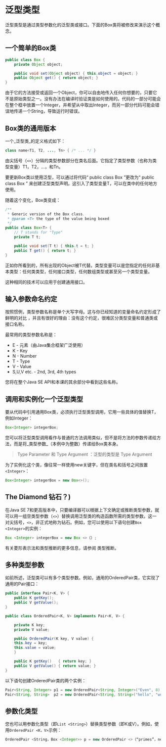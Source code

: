 # 泛型类型

泛型类型是通过类型参数化的泛型类或接口。下面的Box类将被修改来演示这个概念。

## 一个简单的Box类

```java
public class Box {
    private Object object;

    public void set(Object object) { this.object = object; }
    public Object get() { return object; }
}
```

由于它的方法接受或返回一个Object，你可以自由地传入任何你想要的，只要它不是原始类型之一。没有办法在编译时验证类是如何使用的。代码的一部分可能会在整个框中放置一个Integer，并希望从中取出Integer，而另一部分代码可能会错误地传递一个String，导致运行时错误。

## Box类的通用版本
一个_泛型类_的定义格式如下：

```java
class name<T1, T2, ..., Tn> { /* ... */ }
```

由尖括号（`<>`）分隔的类型参数部分在类名后面。它指定了类型参数（也称为类型变量）T1，T2，...，和Tn。


要更新Box类以使用泛型，可以通过将代码“ public class Box ”更改为“ public class Box <T> ” 来创建泛型类型声明。这引入了类型变量T，可以在类中的任何地方使用。

随着这个变化，Box类变成：

```java
/**
 * Generic version of the Box class.
 * @param <T> the type of the value being boxed
 */
public class Box<T> {
    // T stands for "Type"
    private T t;

    public void set(T t) { this.t = t; }
    public T get() { return t; }
}
```

正如你所看到的，所有出现的Object被T代替。类型变量可以是您指定的任何非基本类型：任何类类型，任何接口类型，任何数组类型或甚至另一个类型变量。

这种相同的技术可以应用于创建通用接口。

## 输入参数命名约定
按照惯例，类型参数名称是单个大写字母。这与你已经知道的变量命名约定形成了鲜明的对比 ，并且有很好的理由：没有这个约定，很难区分类型变量和普通类或接口名称。

最常用的类型参数名称是：

* E - 元素（由Java集合框架广泛使用）
* K - Key
* N - Number
* T - Type
* V - Value
* S,U,V etc. - 2nd, 3rd, 4th types

您将在整个Java SE API和本课的其余部分中看到这些名称。

## 调用和实例化一个泛型类型
要从代码中引用通用Box类，必须执行泛型类型调用，它用一些具体的值替换T，例如Integer：

```java
Box<Integer> integerBox;
```

您可以将泛型类型调用看作与普通的方法调用类似，但不是将方法的参数传递给方法，而是将_类型参数_（本例中为整数）传递给Box类本身。

> Type Parameter 和 Type Argument ：泛型的类型是 Type Argument

为了实例化这个类，像往常一样使用new关键字，但在类名和括号之间放置`<Integer>`：

```java
Box<Integer> integerBox = new Box<>();
```


## The Diamond 钻石？)
在Java SE 7和更高版本中，只要编译器可以根据上下文确定或推断类型参数，就可以用一组空类型参数（`<>`）替换调用泛型类的构造函数所需的类型参数。这一对尖括号，`<>`，非正式地称为钻石。例如，您可以使用以下语句创建`Box <Integer>`的实例：

```java
Box <Integer> integerBox = new Box <>（）;
```

有关菱形表示法和类型推断的更多信息，请参阅 类型推断。

## 多种类型参数

如前所述，泛型类可以有多个类型参数。例如，通用的OrderedPair类，它实现了通用的Pair接口：

```java
public interface Pair<K, V> {
    public K getKey();
    public V getValue();
}

public class OrderedPair<K, V> implements Pair<K, V> {

    private K key;
    private V value;

    public OrderedPair(K key, V value) {
	this.key = key;
	this.value = value;
    }

    public K getKey()	{ return key; }
    public V getValue() { return value; }
}
```

以下语句创建OrderedPair类的两个实例：

```java
Pair<String, Integer> p1 = new OrderedPair<String, Integer>("Even", 8);
Pair<String, String>  p2 = new OrderedPair<String, String>("hello", "world");
```

## 参数化类型
您也可以用参数化类型（即`List <String>`）替换类型参数（即K或V）。例如，使用`OrderedPair <K，V>`示例：

```java
OrderedPair <String，Box <Integer>> p = new OrderedPair <>（“primes”，new Box <Integer>（...））;
```
